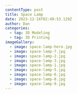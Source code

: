 ```yaml
---
contentType: post
title: Space Lamp
date: 2023-12-16T02:49:53.129Z
author: Dan
categories:
  - tag: 3D Modeling
  - tag: 3D Printing
imageGallery:
  - image: space-lamp-hero.jpg
  - image: space-lamp-7.jpg
  - image: space-lamp-2.jpg
  - image: space-lamp-3.jpg
  - image: space-lamp-1.jpg
  - image: space-lamp-5.jpg
  - image: space-lamp-6.jpg
  - image: space-lamp-8.jpg
  - image: space-lamp-9.jpg
---
```

